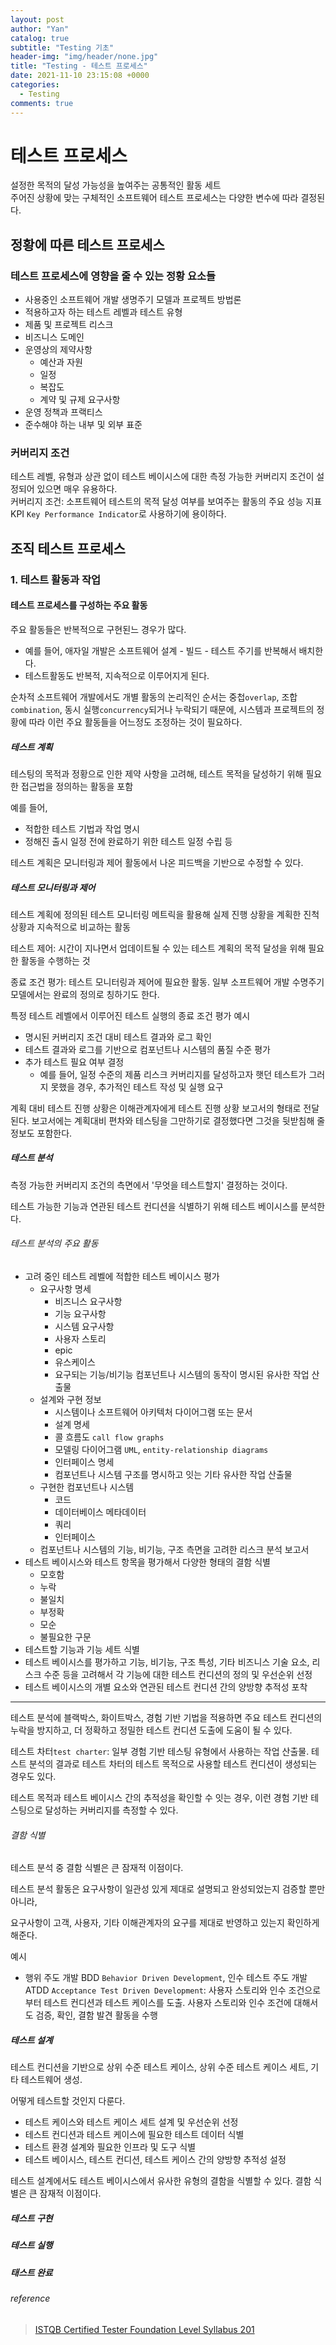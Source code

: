 ```yaml
---
layout: post
author: "Yan"
catalog: true
subtitle: "Testing 기초"
header-img: "img/header/none.jpg"
title: "Testing - 테스트 프로세스"
date: 2021-11-10 23:15:08 +0000
categories:
  - Testing
comments: true
---
```


# 테스트 프로세스

설정한 목적의 달성 가능성을 높여주는 공통적인 활동 세트  
주어진 상황에 맞는 구체적인 소프트웨어 테스트 프로세스는 다양한 변수에 따라 결정된다.

## 정황에 따른 테스트 프로세스

### 테스트 프로세스에 영향을 줄 수 있는 정황 요소들

- 사용중인 소프트웨어 개발 생명주기 모델과 프로젝트 방법론
- 적용하고자 하는 테스트 레벨과 테스트 유형
- 제품 및 프로젝트 리스크
- 비즈니스 도메인
- 운영상의 제약사항
  - 예산과 자원
  - 일정
  - 복잡도
  - 계약 및 규제 요구사항
- 운영 정책과 프랙티스
- 준수해야 하는 내부 및 외부 표준

### 커버리지 조건

테스트 레벨, 유형과 상관 없이 테스트 베이시스에 대한 측정 가능한 커버리지 조건이 설정되어 있으면 매우 유용하다.  
커버리지 조건: 소프트웨어 테스트의 목적 달성 여부를 보여주는 활동의 주요 성능 지표 KPI `Key Performance Indicator`로 사용하기에 용이하다.

## 조직 테스트 프로세스

### 1. 테스트 활동과 작업

#### 테스트 프로세스를 구성하는 주요 활동

주요 활동들은 반복적으로 구현된느 경우가 많다.

- 예를 들어, 애자일 개발은 소프트웨어 설계 - 빌드 - 테스트 주기를 반복해서 배치한다.
- 테스트활동도 반복적, 지속적으로 이루어지게 된다.

순차적 소프트웨어 개발에서도 개별 활동의 논리적인 순서는 중첩`overlap`, 조합`combination`, 동시 실행`concurrency`되거나 누락되기 때문에, 시스템과 프로젝트의 정황에 따라 이런 주요 활동들을 어느정도 조정하는 것이 필요하다.

##### 테스트 계획

테스팅의 목적과 정황으로 인한 제약 사항을 고려해, 테스트 목적을 달성하기 위해 필요한 접근법을 정의하는 활동을 포함

예를 들어,

- 적합한 테스트 기법과 작업 명시
- 정해진 출시 일정 전에 완료하기 위한 테스트 일정 수립 등

테스트 계획은 모니터링과 제어 활동에서 나온 피드백을 기반으로 수정할 수 있다.

##### 테스트 모니터링과 제어

테스트 계획에 정의된 테스트 모니터링 메트릭을 활용해 실제 진행 상황을 계획한 진척 상황과 지속적으로 비교하는 활동

테스트 제어: 시간이 지나면서 업데이트될 수 있는 테스트 계획의 목적 달성을 위해 필요한 활동을 수행하는 것

종료 조건 평가: 테스트 모니터링과 제어에 필요한 활동. 일부 소프트웨어 개발 수명주기 모델에서는 완료의 정의로 칭하기도 한다.

특정 테스트 레벨에서 이루어진 테스트 실행의 종료 조건 평가 예시

- 명시된 커버리지 조건 대비 테스트 결과와 로그 확인
- 테스트 결과와 로그를 기반으로 컴포넌트나 시스템의 품질 수준 평가
- 추가 테스트 필요 여부 결정
  - 예를 들어, 일정 수준의 제품 리스크 커버리지를 달성하고자 햇던 테스트가 그러지 못했을 경우, 추가적인 테스트 작성 및 실행 요구

계획 대비 테스트 진행 상황은 이해관계자에게 테스트 진행 상황 보고서의 형태로 전달된다. 보고서에는 계획대비 편차와 테스팅을 그만하기로 결정했다면 그것을 뒷받침해 줄 정보도 포함한다.

##### 테스트 분석

측정 가능한 커버리지 조건의 측면에서 '무엇을 테스트할지' 결정하는 것이다.

테스트 가능한 기능과 연관된 테스트 컨디션을 식별하기 위해 테스트 베이시스를 분석한다.

###### 테스트 분석의 주요 활동

- 고려 중인 테스트 레벨에 적합한 테스트 베이시스 평가
  - 요구사항 명세
    - 비즈니스 요구사항
    - 기능 요구사항
    - 시스템 요구사항
    - 사용자 스토리
    - epic
    - 유스케이스
    - 요구되는 기능/비기능 컴포넌트나 시스템의 동작이 명시된 유사한 작업 산출물
  - 설계와 구현 정보
    - 시스템이나 소프트웨어 아키텍처 다이어그램 또는 문서
    - 설계 명세
    - 콜 흐름도 `call flow graphs`
    - 모델링 다이어그램 `UML`, `entity-relationship diagrams`
    - 인터페이스 명세
    - 컴포넌트나 시스템 구조를 명시하고 잇는 기타 유사한 작업 산출물
  - 구현한 컴포넌트나 시스템
    - 코드
    - 데이터베이스 메타데이터
    - 쿼리
    - 인터페이스
  - 컴포넌트나 시스템의 기능, 비기능, 구조 측면을 고려한 리스크 분석 보고서
- 테스트 베이시스와 테스트 항목을 평가해서 다양한 형태의 결함 식별
  - 모호함
  - 누락
  - 불일치
  - 부정확
  - 모순
  - 불필요한 구문
- 테스트할 기능과 기능 세트 식별
- 테스트 베이시스를 평가하고 기능, 비기능, 구조 특성, 기타 비즈니스 기술 요소, 리스크 수준 등을 고려해서 각 기능에 대한 테스트 컨디션의 정의 및 우선순위 선정
- 테스트 베이시스의 개별 요소와 연관된 테스트 컨디션 간의 양방향 추적성 포착

---

테스트 분석에 블랙박스, 화이트박스, 경험 기반 기법을 적용하면 주요 테스트 컨디션의 누락을 방지하고, 더 정확하고 정밀한 테스트 컨디션 도출에 도움이 될 수 있다.

테스트 차터`test charter`: 일부 경험 기반 테스팅 유형에서 사용하는 작업 산출물. 테스트 분석의 결과로 테스트 차터의 테스트 목적으로 사용할 테스트 컨디션이 생성되는 경우도 있다.

테스트 목적과 테스트 베이시스 간의 추적성을 확인할 수 잇는 경우, 이런 경험 기반 테스팅으로 달성하는 커버리지를 측정할 수 있다.

###### 결함 식별

테스트 분석 중 결함 식별은 큰 잠재적 이점이다.

테스트 분석 활동은 요구사항이 일관성 있게 제대로 설명되고 완성되었는지 검증할 뿐만 아니라,

요구사항이 고객, 사용자, 기타 이해관계자의 요구를 제대로 반영하고 있는지 확인하게 해준다.

예시

- 행위 주도 개발 BDD `Behavior Driven Development`, 인수 테스트 주도 개발 ATDD `Acceptance Test Driven Development`: 사용자 스토리와 인수 조건으로부터 테스트 컨디션과 테스트 케이스를 도출. 사용자 스토리와 인수 조건에 대해서도 검증, 확인, 결함 발견 활동을 수행

##### 테스트 설계

테스트 컨디션을 기반으로 상위 수준 테스트 케이스, 상위 수준 테스트 케이스 세트, 기타 테스트웨어 생성.

어떻게 테스트할 것인지 다룬다.

- 테스트 케이스와 테스트 케이스 세트 설계 및 우선순위 선정
- 테스트 컨디션과 테스트 케이스에 필요한 테스트 데이터 식별
- 테스트 환경 설계와 필요한 인프라 및 도구 식별
- 테스트 베이시스, 테스트 컨디션, 테스트 케이스 간의 양방향 추적성 설정

테스트 설계에서도 테스트 베이시스에서 유사한 유형의 결함을 식별할 수 있다. 결함 식별은 큰 잠재적 이점이다.

##### 테스트 구현

##### 테스트 실행

##### 태스트 완료

###### reference

> [ISTQB Certified Tester Foundation Level Syllabus 201](http://www.kstqb.org/board_skin/board_view.asp?idx=426&page=1&bbs_code=4&key=0&word=&etc=ISTQB)
